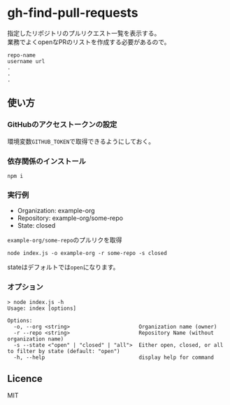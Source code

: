 # gh-find-pull-requests
指定したリポジトリのプルリクエスト一覧を表示する。  
業務でよくopenなPRのリストを作成する必要があるので。

```
repo-name
username url
.
.
.
```

## 使い方

### GitHubのアクセストークンの設定
環境変数`GITHUB_TOKEN`で取得できるようにしておく。  

### 依存関係のインストール

```
npm i
```

### 実行例

- Organization: example-org
- Repository: example-org/some-repo
- State: closed

`example-org/some-repo`のプルリクを取得

```
node index.js -o example-org -r some-repo -s closed
```

stateはデフォルトでは`open`になります。

### オプション
```
> node index.js -h
Usage: index [options]

Options:
  -o, --org <string>                      Organization name (owner)
  -r --repo <string>                      Repository Name (without organization name)
  -s --state <"open" | "closed" | "all">  Either open, closed, or all to filter by state (default: "open")
  -h, --help                              display help for command
```

## Licence
MIT
